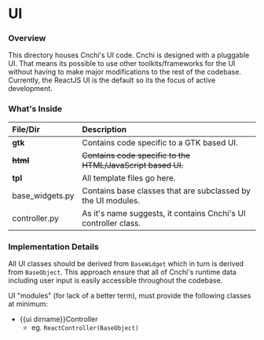 # UI
### Overview
This directory houses Cnchi's UI code. Cnchi is designed with a pluggable UI. That means its possible to use other toolkits/frameworks for the UI without having to make major modifications to the rest of the codebase. Currently, the ReactJS UI is the default so its the focus of active development.
### What's Inside
|File/Dir|Description|
|:---|:---|
|**gtk**|Contains code specific to a GTK based UI.|
|~~**html**~~|~~Contains code specific to the HTML/JavaScript based UI.~~|
|**tpl**|All template files go here.|
|base_widgets.py|Contains base classes that are subclassed by the UI modules.|
|controller.py|As it's name suggests, it contains Cnchi's UI controller class.|

### Implementation Details
All UI classes should be derived from `BaseWidget` which in turn is derived from `BaseObject`. This approach ensure that all of Cnchi's runtime data including user input is easily accessible throughout the codebase.

UI "modules" (for lack of a better term), must provide the following classes at minimum:
* {{ui dirname}}Controller
  - eg. `ReactController(BaseObject)`
